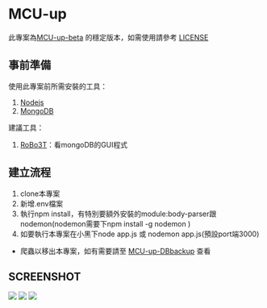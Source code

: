 MCU-up
===
此專案為[MCU-up-beta](https://github.com/mcuosc/MCU-up-beta) 的穩定版本，如需使用請參考 [LICENSE](https://github.com/mcuosc/MCU-up/blob/main/LICENSE)


## 事前準備

使用此專案前所需安裝的工具：
1. [Nodejs](https://nodejs.org/en/)
2. [MongoDB](https://www.mongodb.com)

建議工具：
1. [RoBo3T](https://robomongo.org/)：看mongoDB的GUI程式

建立流程
---

1. clone本專案
2. 新增.env檔案
3. 執行npm install，有特別要額外安裝的module:body-parser跟nodemon(nodemon需要下npm install -g nodemon )
4. 如要執行本專案在小黑下node app.js 或 nodemon app.js(預設port端3000)

* 爬蟲以移出本專案，如有需要請至 [MCU-up-DBbackup](https://github.com/andy010629/course-crawler) 查看

## SCREENSHOT
![](img/1.JPG)
![](img/2.JPG)
![](img/3.JPG)
